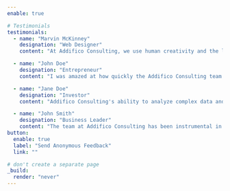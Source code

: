 ```yaml
---
enable: true

# Testimonials
testimonials:
  - name: "Marvin McKinney"
    designation: "Web Designer"
    content: "At Addifico Consulting, we use human creativity and the latest technologies to help business leaders, investors, and entrepreneurs enhance their market positioning, discover the nextIf at the end of our journey There is no final Resting place Then we need not fear Losing our way."

  - name: "John Doe"
    designation: "Entrepreneur"
    content: "I was amazed at how quickly the Addifico Consulting team understood my business needs and provided a solution that exceeded my expectations. Their professionalism, expertise, and commitment to delivering high-quality results were impressive."

  - name: "Jane Doe"
    designation: "Investor"
    content: "Addifico Consulting's ability to analyze complex data and provide actionable insights has been invaluable to my investment decisions. Their expertise in data analytics and visualization has given me a competitive edge in the market."

  - name: "John Smith"
    designation: "Business Leader"
    content: "The team at Addifico Consulting has been instrumental in helping me navigate the complexities of the technology landscape. Their guidance on digital transformation and innovation has allowed me to stay ahead of the competition and drive growth for my business."
button:
  enable: true
  label: "Send Anonymous Feedback"
  link: ""

# don't create a separate page
_build:
  render: "never"
---
```

